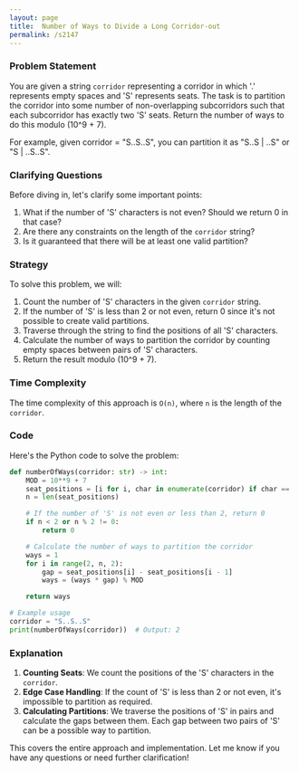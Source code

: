 ```yaml
---
layout: page
title:  Number of Ways to Divide a Long Corridor-out
permalink: /s2147
---
```


### Problem Statement

You are given a string `corridor` representing a corridor in which '.' represents empty spaces and 'S' represents seats. The task is to partition the corridor into some number of non-overlapping subcorridors such that each subcorridor has exactly two 'S' seats. Return the number of ways to do this modulo \(10^9 + 7\).

For example, given corridor = "S..S..S", you can partition it as "S..S | ..S" or "S | ..S..S".

### Clarifying Questions

Before diving in, let's clarify some important points:
1. What if the number of 'S' characters is not even? Should we return 0 in that case?
2. Are there any constraints on the length of the `corridor` string?
3. Is it guaranteed that there will be at least one valid partition?

### Strategy

To solve this problem, we will:
1. Count the number of 'S' characters in the given `corridor` string.
2. If the number of 'S' is less than 2 or not even, return 0 since it's not possible to create valid partitions.
3. Traverse through the string to find the positions of all 'S' characters.
4. Calculate the number of ways to partition the corridor by counting empty spaces between pairs of 'S' characters. 
5. Return the result modulo \(10^9 + 7\).

### Time Complexity

The time complexity of this approach is `O(n)`, where `n` is the length of the `corridor`.

### Code

Here's the Python code to solve the problem:

```python
def numberOfWays(corridor: str) -> int:
    MOD = 10**9 + 7
    seat_positions = [i for i, char in enumerate(corridor) if char == 'S']
    n = len(seat_positions)

    # If the number of 'S' is not even or less than 2, return 0
    if n < 2 or n % 2 != 0:
        return 0

    # Calculate the number of ways to partition the corridor
    ways = 1
    for i in range(2, n, 2):
        gap = seat_positions[i] - seat_positions[i - 1]
        ways = (ways * gap) % MOD

    return ways

# Example usage
corridor = "S..S..S"
print(numberOfWays(corridor))  # Output: 2
```

### Explanation

1. **Counting Seats**: We count the positions of the 'S' characters in the `corridor`.
2. **Edge Case Handling**: If the count of 'S' is less than 2 or not even, it's impossible to partition as required.
3. **Calculating Partitions**: We traverse the positions of 'S' in pairs and calculate the gaps between them. Each gap between two pairs of 'S' can be a possible way to partition.

This covers the entire approach and implementation. Let me know if you have any questions or need further clarification!